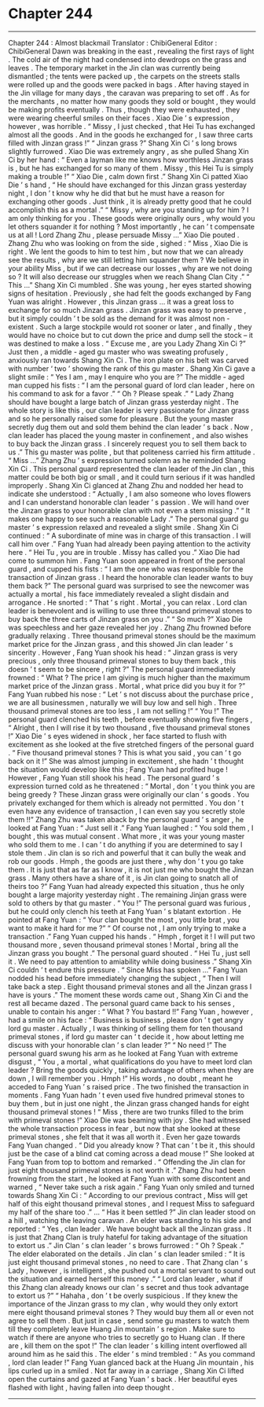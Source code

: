 
# Chapter 244


---

Chapter 244 : Almost blackmail
Translator :
ChibiGeneral
Editor :
ChibiGeneral
Dawn was breaking in the east , revealing the first rays of light .
The cold air of the night had condensed into dewdrops on the grass and leaves . The temporary market in the Jin clan was currently being dismantled ; the tents were packed up , the carpets on the streets stalls were rolled up and the goods were packed in bags .
After having stayed in the Jin village for many days , the caravan was preparing to set off .
As for the merchants , no matter how many goods they sold or bought , they would be making profits eventually . Thus , though they were exhausted , they were wearing cheerful smiles on their faces .
Xiao Die ’ s expression , however , was horrible .
“ Missy , I just checked , that Hei Tu has exchanged almost all the goods . And in the goods he exchanged for , I saw three carts filled with Jinzan grass !”
“ Jinzan grass ?” Shang Xin Ci ’ s long brows slightly furrowed .
Xiao Die was extremely angry , as she pulled Shang Xin Ci by her hand : “ Even a layman like me knows how worthless Jinzan grass is , but he has exchanged for so many of them . Missy , this Hei Tu is simply making a trouble !”
“ Xiao Die , calm down first .” Shang Xin Ci patted Xiao Die ’ s hand , “ He should have exchanged for this Jinzan grass yesterday night , I don ’ t know why he did that but he must have a reason for exchanging other goods . Just think , it is already pretty good that he could accomplish this as a mortal .”
“ Missy , why are you standing up for him ? I am only thinking for you . These goods were originally ours , why would you let others squander it for nothing ? Most importantly , he can ’ t compensate us at all ! Lord Zhang Zhu , please persuade Missy …” Xiao Die pouted .
Zhang Zhu who was looking on from the side , sighed : “ Miss , Xiao Die is right . We lent the goods to him to test him , but now that we can already see the results , why are we still letting him squander them ? We believe in your ability Miss , but if we can decrease our losses , why are we not doing so ? It will also decrease our struggles when we reach Shang Clan City .”
“ This …” Shang Xin Ci mumbled . She was young , her eyes started showing signs of hesitation .
Previously , she had felt the goods exchanged by Fang Yuan was alright . However , this Jinzan grass … it was a great loss to exchange for so much Jinzan grass .
Jinzan grass was easy to preserve , but it simply couldn ’ t be sold as the demand for it was almost non - existent . Such a large stockpile would rot sooner or later , and finally , they would have no choice but to cut down the price and dump sell the stock – it was destined to make a loss .
“ Excuse me , are you Lady Zhang Xin Ci ?” Just then , a middle - aged gu master who was sweating profusely , anxiously ran towards Shang Xin Ci .
The iron plate on his belt was carved with number ‘ two ’ showing the rank of this gu master .
Shang Xin Ci gave a slight smile : “ Yes I am , may I enquire who you are ?”
The middle - aged man cupped his fists : “ I am the personal guard of lord clan leader , here on his command to ask for a favor .”
“ Oh ? Please speak .”
“ Lady Zhang should have bought a large batch of Jinzan grass yesterday night . The whole story is like this , our clan leader is very passionate for Jinzan grass and so he personally raised some for pleasure . But the young master secretly dug them out and sold them behind the clan leader ’ s back . Now , clan leader has placed the young master in confinement , and also wishes to buy back the Jinzan grass . I sincerely request you to sell them back to us .”
This gu master was polite , but that politeness carried his firm attitude .
“ Miss …” Zhang Zhu ’ s expression turned solemn as he reminded Shang Xin Ci .
This personal guard represented the clan leader of the Jin clan , this matter could be both big or small , and it could turn serious if it was handled improperly .
Shang Xin Ci glanced at Zhang Zhu and nodded her head to indicate she understood : “ Actually , I am also someone who loves flowers and I can understand honorable clan leader ’ s passion . We will hand over the Jinzan grass to your honorable clan with not even a stem missing .”
“ It makes one happy to see such a reasonable Lady .” The personal guard gu master ’ s expression relaxed and revealed a slight smile .
Shang Xin Ci continued : “ A subordinate of mine was in charge of this transaction . I will call him over .”
Fang Yuan had already been paying attention to the activity here .
“ Hei Tu , you are in trouble . Missy has called you .” Xiao Die had come to summon him .
Fang Yuan soon appeared in front of the personal guard , and cupped his fists : “ I am the one who was responsible for the transaction of Jinzan grass . I heard the honorable clan leader wants to buy them back ?”
The personal guard was surprised to see the newcomer was actually a mortal , his face immediately revealed a slight disdain and arrogance .
He snorted : “ That ’ s right . Mortal , you can relax . Lord clan leader is benevolent and is willing to use three thousand primeval stones to buy back the three carts of Jinzan grass on you .”
“ So much ?” Xiao Die was speechless and her gaze revealed her joy .
Zhang Zhu frowned before gradually relaxing . Three thousand primeval stones should be the maximum market price for the Jinzan grass , and this showed Jin clan leader ’ s sincerity .
However , Fang Yuan shook his head : “ Jinzan grass is very precious , only three thousand primeval stones to buy them back , this doesn ’ t seem to be sincere , right ?”
The personal guard immediately frowned : “ What ? The price I am giving is much higher than the maximum market price of the Jinzan grass . Mortal , what price did you buy it for ?”
Fang Yuan rubbed his nose : “ Let ’ s not discuss about the purchase price , we are all businessmen , naturally we will buy low and sell high . Three thousand primeval stones are too less , I am not selling !”
“ You !” The personal guard clenched his teeth , before eventually showing five fingers , “ Alright , then I will rise it by two thousand , five thousand primeval stones !”
Xiao Die ’ s eyes widened in shock , her face started to flush with excitement as she looked at the five stretched fingers of the personal guard .
“ Five thousand primeval stones ? This is what you said , you can ’ t go back on it !” She was almost jumping in excitement , she hadn ’ t thought the situation would develop like this ; Fang Yuan had profited huge !
However , Fang Yuan still shook his head .
The personal guard ’ s expression turned cold as he threatened : “ Mortal , don ’ t you think you are being greedy ? These Jinzan grass were originally our clan ’ s goods . You privately exchanged for them which is already not permitted . You don ’ t even have any evidence of transaction , I can even say you secretly stole them !!”
Zhang Zhu was taken aback by the personal guard ’ s anger , he looked at Fang Yuan : “ Just sell it .”
Fang Yuan laughed : “ You sold them , I bought , this was mutual consent . What more , it was your young master who sold them to me . I can ’ t do anything if you are determined to say I stole them . Jin clan is so rich and powerful that it can bully the weak and rob our goods . Hmph , the goods are just there , why don ’ t you go take them . It is just that as far as I know , it is not just me who bought the Jinzan grass . Many others have a share of it , is Jin clan going to snatch all of theirs too ?”
Fang Yuan had already expected this situation , thus he only bought a large majority yesterday night . The remaining Jinjan grass were sold to others by that gu master .
“ You !” The personal guard was furious , but he could only clench his teeth at Fang Yuan ’ s blatant extortion .
He pointed at Fang Yuan : “ Your clan bought the most , you little brat , you want to make it hard for me ?”
“ Of course not , I am only trying to make a transaction .” Fang Yuan cupped his hands .
“ Hmph , forget it ! I will put two thousand more , seven thousand primeval stones ! Mortal , bring all the Jinzan grass you bought .” The personal guard shouted .
“ Hei Tu , just sell it . We need to pay attention to amiability while doing business .” Shang Xin Ci couldn ’ t endure this pressure .
“ Since Miss has spoken …” Fang Yuan nodded his head before immediately changing the subject , “ Then I will take back a step . Eight thousand primeval stones and all the Jinzan grass I have is yours .”
The moment these words came out , Shang Xin Ci and the rest all became dazed .
The personal guard came back to his senses , unable to contain his anger : “ What ? You bastard !!”
Fang Yuan , however , had a smile on his face : “ Business is business , please don ’ t get angry lord gu master . Actually , I was thinking of selling them for ten thousand primeval stones , if lord gu master can ’ t decide it , how about letting me discuss with your honorable clan ’ s clan leader ?”
“ No need !” The personal guard swung his arm as he looked at Fang Yuan with extreme disgust , “ You , a mortal , what qualifications do you have to meet lord clan leader ? Bring the goods quickly , taking advantage of others when they are down , I will remember you . Hmph !”
His words , no doubt , meant he acceded to Fang Yuan ’ s raised price .
The two finished the transaction in moments .
Fang Yuan hadn ’ t even used five hundred primeval stones to buy them , but in just one night , the Jinzan grass changed hands for eight thousand primeval stones !
“ Miss , there are two trunks filled to the brim with primeval stones !” Xiao Die was beaming with joy . She had witnessed the whole transaction process in fear , but now that she looked at these primeval stones , she felt that it was all worth it . Even her gaze towards Fang Yuan changed .
“ Did you already know ? That can ’ t be it , this should just be the case of
a blind cat coming across a dead mouse
!” She looked at Fang Yuan from top to bottom and remarked .
“ Offending the Jin clan for just eight thousand primeval stones is not worth it .” Zhang Zhu had been frowning from the start , he looked at Fang Yuan with some discontent and warned , “ Never take such a risk again .”
Fang Yuan only smiled and turned towards Shang Xin Ci : “ According to our previous contract , Miss will get half of this eight thousand primeval stones , and I request Miss to safeguard my half of the share too .”
…
“ Has it been settled ?” Jin clan leader stood on a hill , watching the leaving caravan .
An elder was standing to his side and reported : “ Yes , clan leader . We have bought back all the Jinzan grass . It is just that Zhang Clan is truly hateful for taking advantage of the situation to extort us .”
Jin Clan ’ s clan leader ’ s brows furrowed : “ Oh ? Speak .”
The elder elaborated on the details .
Jin clan ’ s clan leader smiled : “ It is just eight thousand primeval stones , no need to care . That Zhang clan ’ s Lady , however , is intelligent , she pushed out a mortal servant to sound out the situation and earned herself this money .”
“ Lord clan leader , what if this Zhang clan already knows our clan ’ s secret and thus took advantage to extort us ?”
“ Hahaha , don ’ t be overly suspicious . If they knew the importance of the Jinzan grass to my clan , why would they only extort mere eight thousand primeval stones ? They would buy them all or even not agree to sell them . But just in case , send some gu masters to watch them till they completely leave Huang Jin mountain ’ s region . Make sure to watch if there are anyone who tries to secretly go to Huang clan . If there are , kill them on the spot !”
The clan leader ’ s killing intent overflowed all around him as he said this .
The elder ’ s mind trembled : “ As you command , lord clan leader !”
Fang Yuan glanced back at the Huang Jin mountain , his lips curled up in a smiled .
Not far away in a carriage , Shang Xin Ci lifted open the curtains and gazed at Fang Yuan ’ s back . Her beautiful eyes flashed with light , having fallen into deep thought .

---

